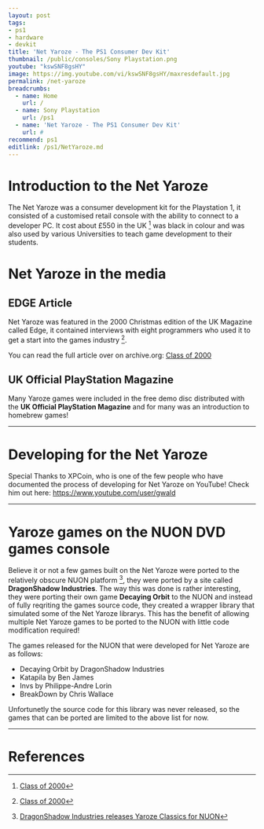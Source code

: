 ```yaml
---
layout: post
tags: 
- ps1
- hardware
- devkit
title: 'Net Yaroze - The PS1 Consumer Dev Kit'
thumbnail: /public/consoles/Sony Playstation.png
youtube: "kswSNF8gsHY"
image: https://img.youtube.com/vi/kswSNF8gsHY/maxresdefault.jpg
permalink: /net-yaroze
breadcrumbs:
  - name: Home
    url: /
  - name: Sony Playstation
    url: /ps1
  - name: 'Net Yaroze - The PS1 Consumer Dev Kit'
    url: #
recommend: ps1
editlink: /ps1/NetYaroze.md
---
```


# Introduction to the Net Yaroze
The Net Yaroze was a consumer development kit for the Playstation 1, it consisted of a customised retail console with the ability to connect to a developer PC. It cost about £550 in the UK [^1] was black in colour and was also used by various Universities to teach game development to their students.

# Net Yaroze in the media

## EDGE Article
Net Yaroze was featured in the 2000 Christmas edition of the UK Magazine called Edge, it contained interviews with eight programmers who used it to get a start into the games industry [^1].

You can read the full article over on archive.org:
[Class of 2000](https://archive.org/details/net-yaroze-class-2000/mode/2up)

## UK Official PlayStation Magazine
Many Yaroze games were included in the free demo disc distributed with the **UK Official PlayStation Magazine** and for many was an introduction to homebrew games!

---
# Developing for the Net Yaroze
Special Thanks to XPCoin, who is one of the few people who have documented the process of developing for Net Yaroze on YouTube!  Check him out here:  https://www.youtube.com/user/gwald

---
# Yaroze games on the NUON DVD games console
Believe it or not a few games built on the Net Yaroze were ported to the relatively obscure NUON platform [^2], they were ported by a site called **DragonShadow Industries**. The way this was done is rather interesting, they were porting their own game **Decaying Orbit** to the NUON and instead of fully reqriting the games source code, they created a wrapper library that simulated some of the Net Yaroze librarys. This has the benefit of allowing multiple Net Yaroze games to be ported to the NUON with little code modification required!

The games released for the NUON that were developed for Net Yaroze are as follows:
* Decaying Orbit by DragonShadow Industries
* Katapila by Ben James
* Invs by Philippe-Andre Lorin
* BreakDown by Chris Wallace

Unfortunetly the source code for this library was never released, so the games that can be ported are limited to the above list for now.

---
# References
[^1]: [Class of 2000](https://archive.org/details/net-yaroze-class-2000/mode/2up)
[^2]: [DragonShadow Industries releases Yaroze Classics for NUON](http://www.the-nextlevel.com/tnl/threads/39974-DragonShadow-Industries-releases-Yaroze-Classics-for-NUON)
